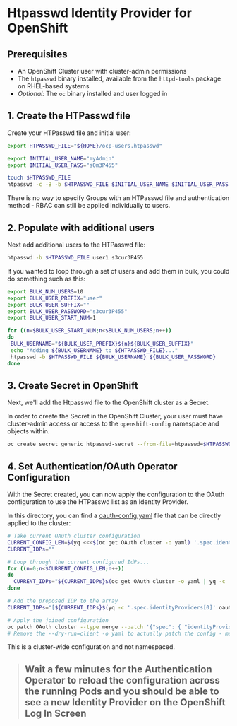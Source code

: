 # Htpasswd Identity Provider for OpenShift

## Prerequisites

- An OpenShift Cluster user with cluster-admin permissions
- The `htpasswd` binary installed, available from the `httpd-tools` package on RHEL-based systems
- *Optional:* The `oc` binary installed and user logged in

## 1. Create the HTPasswd file

Create your HTPasswd file and initial user:

```bash
export HTPASSWD_FILE="${HOME}/ocp-users.htpasswd"

export INITIAL_USER_NAME="myAdmin"
export INITIAL_USER_PASS="s0m3P455"

touch $HTPASSWD_FILE
htpasswd -c -B -b $HTPASSWD_FILE $INITIAL_USER_NAME $INITIAL_USER_PASS
```

There is no way to specify Groups with an HTPasswd file and authentication method - RBAC can still be applied individually to users.

## 2. Populate with additional users

Next add additional users to the HTPasswd file:

```bash
htpasswd -b $HTPASSWD_FILE user1 s3cur3P455
```

If you wanted to loop through a set of users and add them in bulk, you could do something such as this:

```bash
export BULK_NUM_USERS=10
export BULK_USER_PREFIX="user"
export BULK_USER_SUFFIX=""
export BULK_USER_PASSWORD="s3cur3P455"
export BULK_USER_START_NUM=1

for ((n=$BULK_USER_START_NUM;n<$BULK_NUM_USERS;n++))
do
 BULK_USERNAME="${BULK_USER_PREFIX}${n}${BULK_USER_SUFFIX}"
 echo "Adding ${BULK_USERNAME} to ${HTPASSWD_FILE}..."
 htpasswd -b $HTPASSWD_FILE ${BULK_USERNAME} ${BULK_USER_PASSWORD}
done
```

## 3. Create Secret in OpenShift

Next, we'll add the Htpasswd file to the OpenShift cluster as a Secret.

In order to create the Secret in the OpenShift Cluster, your user must have cluster-admin access or access to the `openshift-config` namespace and objects within.

```bash
oc create secret generic htpasswd-secret --from-file=htpasswd=$HTPASSWD_FILE -n openshift-config
```

## 4. Set Authentication/OAuth Operator Configuration

With the Secret created, you can now apply the configuration to the OAuth configuration to use the HTPasswd list as an Identity Provider.

In this directory, you can find a [oauth-config.yaml](oauth-config.yaml) file that can be directly applied to the cluster:

```bash
# Take current OAuth cluster configuration
CURRENT_CONFIG_LEN=$(yq <<<$(oc get OAuth cluster -o yaml) '.spec.identityProviders | length')
CURRENT_IDPs=""

# Loop through the current configured IdPs...
for ((n=0;n<$CURRENT_CONFIG_LEN;n++))
do
  CURRENT_IDPs="${CURRENT_IDPs}$(oc get OAuth cluster -o yaml | yq -c '.spec.identityProviders['$n']'),"
done

# Add the proposed IDP to the array
CURRENT_IDPs="[${CURRENT_IDPs}$(yq -c '.spec.identityProviders[0]' oauth-config.yaml)]"

# Apply the joined configuration
oc patch OAuth cluster --type merge --patch '{"spec": { "identityProviders": '$CURRENT_IDPs' }}' --dry-run=client -o yaml
# Remove the --dry-run=client -o yaml to actually patch the config - messing this up can lock you out of the cluster!
```

This is a cluster-wide configuration and not namespaced.

> ## Wait a few minutes for the Authentication Operator to reload the configuration across the running Pods and you should be able to see a new Identity Provider on the OpenShift Log In Screen